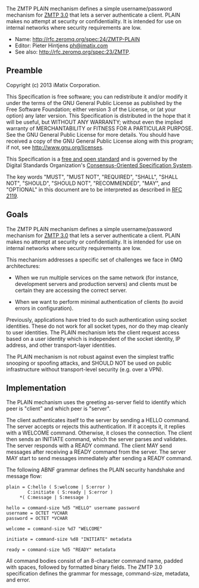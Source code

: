 The ZMTP PLAIN mechanism defines a simple username/password mechanism for [ZMTP 3.0](http://rfc.zeromq.org/spec:23) that lets a server authenticate a client. PLAIN makes no attempt at security or confidentiality. It is intended for use on internal networks where security requirements are low.

* Name: http://rfc.zeromq.org/spec:24/ZMTP-PLAIN
* Editor: Pieter Hintjens <ph@imatix.com>
* See also: http://rfc.zeromq.org/spec:23/ZMTP.

## Preamble

Copyright (c) 2013 iMatix Corporation.

This Specification is free software; you can redistribute it and/or modify it under the terms of the GNU General Public License as published by the Free Software Foundation; either version 3 of the License, or (at your option) any later version. This Specification is distributed in the hope that it will be useful, but WITHOUT ANY WARRANTY; without even the implied warranty of MERCHANTABILITY or FITNESS FOR A PARTICULAR PURPOSE. See the GNU General Public License for more details. You should have received a copy of the GNU General Public License along with this program; if not, see <http://www.gnu.org/licenses>.

This Specification is a [free and open standard](http://www.digistan.org/open-standard:definition) and is governed by the Digital Standards Organization's [Consensus-Oriented Specification System](http://www.digistan.org/spec:1/COSS).

The key words "MUST", "MUST NOT", "REQUIRED", "SHALL", "SHALL NOT", "SHOULD", "SHOULD NOT", "RECOMMENDED", "MAY", and "OPTIONAL" in this document are to be interpreted as described in [RFC 2119](http://tools.ietf.org/html/rfc2119).

## Goals

The ZMTP PLAIN mechanism defines a simple username/password mechanism for [ZMTP 3.0](http://rfc.zeromq.org/spec:23) that lets a server authenticate a client. PLAIN makes no attempt at security or confidentiality. It is intended for use on internal networks where security requirements are low.

This mechanism addresses a specific set of challenges we face in 0MQ architectures:

* When we run multiple services on the same network (for instance, development servers and production servers) and clients must be certain they are accessing the correct server.

* When we want to perform minimal authentication of clients (to avoid errors in configuration).

Previously, applications have tried to do such authentication using socket identities. These do not work for all socket types, nor do they map cleanly to user identities. The PLAIN mechanism lets the client request access based on a user identity which is independent of the socket identity, IP address, and other transport-layer identities.

The PLAIN mechanism is not robust against even the simplest traffic snooping or spoofing attacks, and SHOULD NOT be used on public infrastructure without transport-level security (e.g. over a VPN).

## Implementation

The PLAIN mechanism uses the greeting as-server field to identify which peer is "client" and which peer is "server".

The client authenticates itself to the server by sending a HELLO command. The server accepts or rejects this authentication. If it accepts it, it replies with a WELCOME command. Otherwise, it closes the connection. The client then sends an INITIATE command, which the server parses and validates. The server responds with a READY command. The client MAY send messages after receiving a READY command from the server. The server MAY start to send messages immediately after sending a READY command.

The following ABNF grammar defines the PLAIN security handshake and message flow:

```
plain = C:hello ( S:welcome | S:error )
        C:initiate ( S:ready | S:error )
     *( C:message | S:message )

hello = command-size %d5 "HELLO" username password
username = OCTET *VCHAR
password = OCTET *VCHAR

welcome = command-size %d7 "WELCOME"

initiate = command-size %d8 "INITIATE" metadata

ready = command-size %d5 "READY" metadata
```

All command bodies consist of an 8-character command name, padded with spaces, followed by formatted binary fields. The ZMTP 3.0 specification defines the grammar for message, command-size, metadata, and error.

